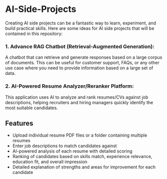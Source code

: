 # AI-Side-Projects
Creating AI side projects can be a fantastic way to learn, experiment, and build practical skills. Here are some ideas for AI side projects that will be contained in this repository:
### 1. **Advance RAG Chatbot** (Retrieval-Augmented Generation):
A chatbot that can retrieve and generate responses based on a large corpus of documents. This can be useful for customer support, FAQs, or any other use case where you need to provide information based on a large set of data.

### 2. AI-Powered Resume Analyzer/Reranker Platform:
This application uses AI to analyze and rank resumes/CVs against job descriptions, helping recruiters and hiring managers quickly identify the most suitable candidates.

## Features

- Upload individual resume PDF files or a folder containing multiple resumes
- Enter job descriptions to match candidates against
- AI-powered analysis of each resume with detailed scoring
- Ranking of candidates based on skills match, experience relevance, education fit, and overall impression
- Detailed explanation of strengths and areas for improvement for each candidate

